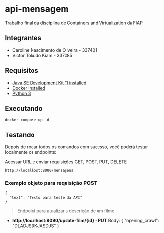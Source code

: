 # api-mensagem
Trabalho final da disciplina de Containers and Virtualization da FIAP

## Integrantes

 - Caroline Nascimento de Oliveira - 337401
- Victor Tokudo Kiam - 337385

## Requisitos

* [Java SE Development Kit 11 installed](https://www.oracle.com/java/technologies/javase-jdk11-downloads.html)
* [Docker installed](https://www.docker.com/community-edition)
* [Python 3](https://docs.python.org/3/)

## Executando

```
docker-compose up -d
```

## Testando

Depois de rodar todos os comandos com sucesso, você poderá testar localmente os endpoints:

Acessar URL e enviar requisições GET, POST, PUT, DELETE

```
http://localhost:8000/mensagens
```

### Exemplo objeto para requisição POST 

```
{
  "text": "Texto para teste da API"
}
```

> Endpoint para atualizar a descrição de um filme
- **http://localhost:9090/update-film/{id} - PUT**
Body:
{
  "opening_crawl": "DLADJSDKJASDJS"
}

